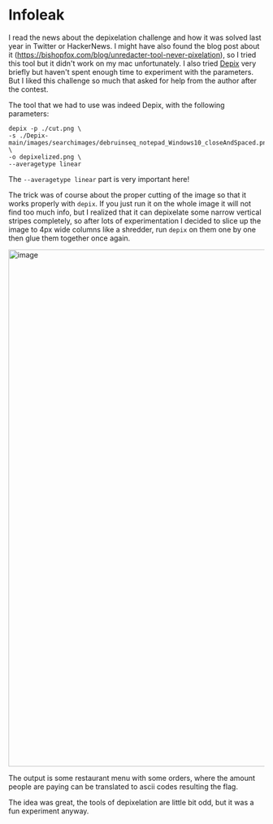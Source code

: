 # Infoleak

I read the news about the depixelation challenge and how it was solved last year in Twitter or HackerNews. I might have also found the blog post about it (https://bishopfox.com/blog/unredacter-tool-never-pixelation), so I tried this tool but it didn't work on my mac unfortunately. I also tried [Depix](https://github.com/beurtschipper/Depix) very briefly but haven't spent enough time to experiment with the parameters. But I liked this challenge so much that asked for help from the author after the contest.

The tool that we had to use was indeed Depix, with the following parameters:

```shell
depix -p ./cut.png \
-s ./Depix-main/images/searchimages/debruinseq_notepad_Windows10_closeAndSpaced.png  \
-o depixelized.png \
--averagetype linear
```

The `--averagetype linear` part is very important here!

The trick was of course about the proper cutting of the image so that it works properly with `depix`. If you just run it on the whole image it will not find too much info, but I realized that it can depixelate some narrow vertical stripes completely, so after lots of experimentation I decided to slice up the image to 4px wide columns like a shredder, run `depix` on them one by one then glue them together once again.

<img width="1018" alt="image" src="https://user-images.githubusercontent.com/6275775/233265786-e2957aaf-57e7-4026-90a7-1c047985ecb1.png">

The output is some restaurant menu with some orders, where the amount people are paying can be translated to ascii codes resulting the flag.

The idea was great, the tools of depixelation are little bit odd, but it was a fun experiment anyway.
